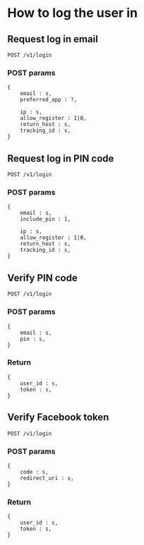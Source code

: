 # How to log the user in

## Request log in email

    POST /v1/login

### POST params

    {
        email : s,
        preferred_app : ?,

        ip : s,
        allow_register : 1|0,
        return_host : s,
        tracking_id : s,
    }

## Request log in PIN code

    POST /v1/login

### POST params

    {
        email : s,
        include_pin : 1,

        ip : s,
        allow_register : 1|0,
        return_host : s,
        tracking_id : s,
    }


## Verify PIN code

    POST /v1/login

### POST params

    {
        email : s,
        pin : s,
    }

### Return

    {
        user_id : s,
        token : s,
    }

## Verify Facebook token

    POST /v1/login

### POST params

    {
        code : s,
        redirect_uri : s,
    }

### Return

    {
        user_id : s,
        token : s,
    }


